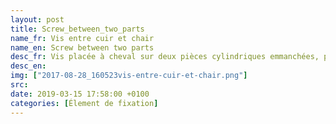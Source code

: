 ```yaml
---
layout: post
title: Screw_between_two_parts
name_fr: Vis entre cuir et chair
name_en: Screw between two parts
desc_fr: Vis placée à cheval sur deux pièces cylindriques emmanchées, pour empêcher un déplacement relatif angulaire.
desc_en: 
img: ["2017-08-28_160523vis-entre-cuir-et-chair.png"]
src: 
date: 2019-03-15 17:58:00 +0100
categories: [Élement de fixation]
---
```

